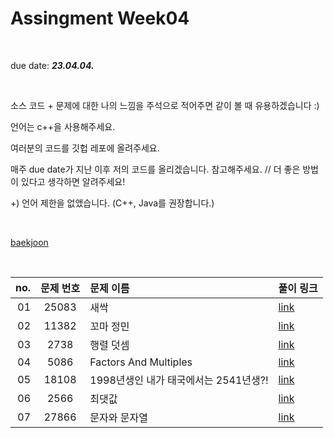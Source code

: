 # Assingment Week04
<br>

due date: ***23.04.04.***


<br>

소스 코드 + 문제에 대한 나의 느낌을 주석으로 적어주면 같이 볼 때 유용하겠습니다 :)

언어는 c++을 사용해주세요.

여러분의 코드를 깃헙 레포에 올려주세요.

매주 due date가 지난 이후 저의 코드를 올리겠습니다. 참고해주세요.   // 더 좋은 방법이 있다고 생각하면 알려주세요!

+) 언어 제한을 없앴습니다. (C++, Java를 권장합니다.)

<br>


[baekjoon](https://www.acmicpc.net/)

<br>








| no. | 문제 번호 | 문제 이름 | 풀이 링크 |
| ---: | :---: | :--- | :--- |
| 01 | 25083 | 새싹 | [link](https://www.acmicpc.net/problem/25083) |
| 02 | 11382 | 꼬마 정민 | [link](https://www.acmicpc.net/problem/11382) |
| 03 | 2738 | 행렬 덧셈 | [link](https://www.acmicpc.net/problem/2738) |
| 04 | 5086 | Factors And Multiples | [link](https://www.acmicpc.net/problem/5086) |
| 05 | 18108 | 1998년생인 내가 태국에서는 2541년생?! | [link](https://www.acmicpc.net/problem/18108) |
| 06 | 2566 | 최댓값 | [link](https://www.acmicpc.net/problem/2566) |
| 07 | 27866 | 문자와 문자열 | [link](https://www.acmicpc.net/problem/27866) |
